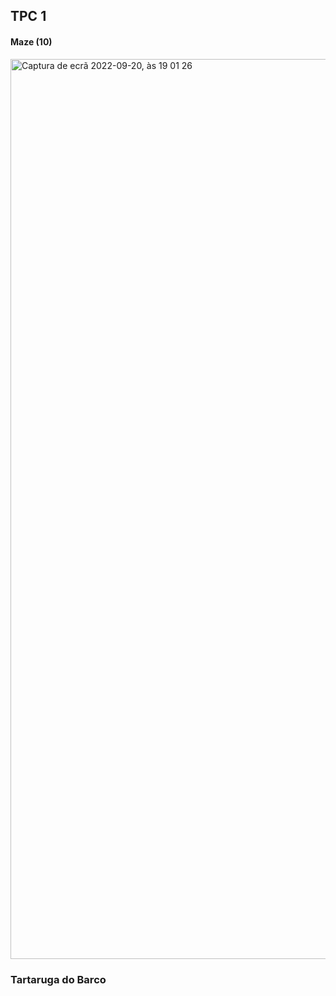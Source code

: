 ## TPC 1

#### Maze (10)

<img width="1440" alt="Captura de ecrã 2022-09-20, às 19 01 26" src="https://user-images.githubusercontent.com/92225433/191374626-ee8f3d5a-b8b2-4c2f-b68b-8c67b193facd.png">

### Tartaruga do Barco
